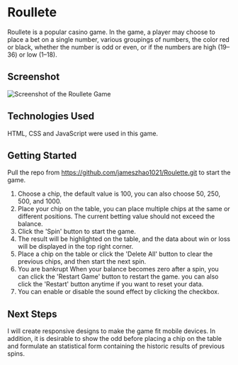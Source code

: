 # Roullete

Roullete is a popular casino game. In the game, a player may choose to place a bet on a single number, various groupings of numbers, the color red or black, whether the number is odd or even, or if the numbers are high (19–36) or low (1–18).

## Screenshot

![Screenshot of the Roullete Game](./Screenshot/Demonstration.png)


## Technologies Used

HTML, CSS and JavaScript were used in this game.

## Getting Started

Pull the repo from https://github.com/jameszhao1021/Roulette.git to start the game.
1. Choose a chip, the default value is 100, you can also choose 50, 250, 500, and 1000.
2. Place your chip on the table, you can place multiple chips at the same or different positions. The current betting value should not exceed the balance.
3. Click the 'Spin' button to start the game.
4. The result will be highlighted on the table, and the data about win or loss will be displayed in the top right corner.
5. Place a chip on the table or click the 'Delete All' button to clear the previous chips, and then start the next spin.
6. You are bankrupt When your balance becomes zero after a spin, you can click the 'Restart Game' button to restart the game. you can also click the 'Restart' button anytime if you want to reset your data.
7. You can enable or disable the sound effect by clicking the checkbox.
  
## Next Steps

I will create responsive designs to make the game fit mobile devices. In addition, it is desirable to show the odd before placing a chip on the table and formulate an statistical form containing the historic results of previous spins.
